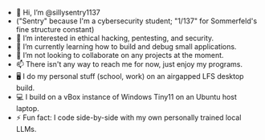 - 👋 Hi, I’m @sillysentry1137
- ("Sentry" because I'm a cybersecurity student; "1/137" for Sommerfeld's fine structure constant)
- 👀 I’m interested in ethical hacking, pentesting, and security.
- 🌱 I’m currently learning how to build and debug small applications.
- 💞️ I’m not looking to collaborate on any projects at the moment.
- 📫 There isn't any way to reach me for now, just enjoy my programs.
- 🖥️ I do my personal stuff (school, work) on an airgapped LFS desktop build.
- 💻 I build on a vBox instance of Windows Tiny11 on an Ubuntu host laptop.
- ⚡ Fun fact: I code side-by-side with my own personally trained local LLMs.

<!---
sillysentry1137/sillysentry1137 is a ✨ special ✨ repository because its `README.md` (this file) appears on your GitHub profile.
You can click the Preview link to take a look at your changes.
--->
